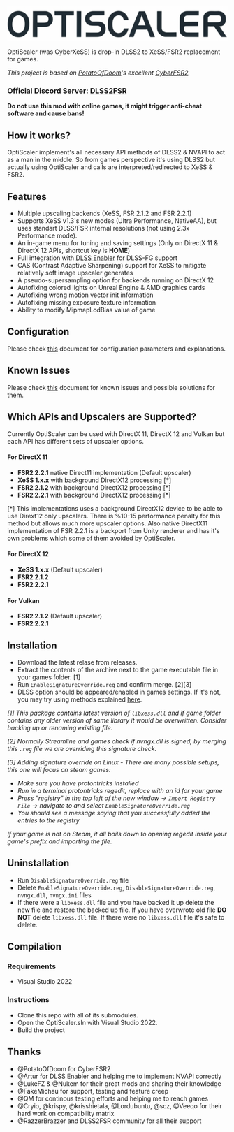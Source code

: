 ![OptiScaler](images/optiscaler.png)

OptiScaler (was CyberXeSS) is drop-in DLSS2 to XeSS/FSR2 replacement for games. 

*This project is based on [PotatoOfDoom](https://github.com/PotatoOfDoom)'s excellent [CyberFSR2](https://github.com/PotatoOfDoom/CyberFSR2).*

### Official Discord Server: [DLSS2FSR](https://discord.gg/2JDHx6kcXB)

**Do not use this mod with online games, it might trigger anti-cheat software and cause bans!**

## How it works?
OptiScaler implement's all necessary API methods of DLSS2 & NVAPI to act as a man in the middle. So from games perspective it's using DLSS2 but actually using OptiScaler and calls are interpreted/redirected to XeSS & FSR2.

## Features
* Multiple upscaling backends (XeSS, FSR 2.1.2 and FSR 2.2.1)
* Supports XeSS v1.3's new modes (Ultra Performance, NativeAA), but uses standart DLSS/FSR internal resolutions (not using 2.3x Performance mode).
* An in-game menu for tuning and saving settings (Only on DirectX 11 & DirectX 12 APIs, shortcut key is **HOME**)
* Full integration with [DLSS Enabler](https://www.nexusmods.com/site/mods/757) for DLSS-FG support
* CAS (Contrast Adaptive Sharpening) support for XeSS to mitigate relatively soft image upscaler generates
* A pseudo-supersampling option for backends running on DirectX 12
* Autofixing colored lights on Unreal Engine & AMD graphics cards
* Autofixing wrong motion vector init information 
* Autofixing missing exposure texture information
* Ability to modify MipmapLodBias value of game

## Configuration
Please check [this](Config.md) document for configuration parameters and explanations.

## Known Issues
Please check [this](Issues.md) document for known issues and possible solutions for them.

## Which APIs and Upscalers are Supported?
Currently OptiScaler can be used with DirectX 11, DirectX 12 and Vulkan but each API has different sets of upscaler options.

#### For DirectX 11
* **FSR2 2.2.1** native Direct11 implementation (Default upscaler)
* **XeSS 1.x.x** with background DirectX12 processing [*]
* **FSR2 2.1.2** with background DirectX12 processing [*]
* **FSR2 2.2.1** with background DirectX12 processing [*]

[*] This implementations uses a background DirectX12 device to be able to use Dirext12 only upscalers. There is %10-15 performance penalty for this method but allows much more upscaler options. Also native DirectX11 implementation of FSR 2.2.1 is a backport from Unity renderer and has it's own problems which some of them avoided by OptiScaler.

#### For DirectX 12
* **XeSS 1.x.x** (Default upscaler)
* **FSR2 2.1.2** 
* **FSR2 2.2.1** 

#### For Vulkan
* **FSR2 2.1.2** (Default upscaler)
* **FSR2 2.2.1** 

## Installation
* Download the latest relase from releases.
* Extract the contents of the archive next to the game executable file in your games folder. [1]
* Run `EnableSignatureOverride.reg` and confirm merge. [2][3]
* DLSS option should be appeared/enabled in games settings. If it's not, you may try using methods explained [here](https://github.com/cdozdil/CyberXeSS/blob/imgui-intergration/Spoofing.md).

*[1] This package contains latest version of `libxess.dll` and if game folder contains any older version of same library it would be overwritten. Consider backing up or renaming existing file.*

*[2] Normally Streamline and games check if nvngx.dll is signed, by merging this `.reg` file we are overriding this signature check.*

*[3] Adding signature override on Linux - There are many possible setups, this one will focus on steam games:*
* *Make sure you have protontricks installed*
* *Run in a terminal protontricks <steam-appid> regedit, replace <steam-appid> with an id for your game*
* *Press "registry" in the top left of the new window -> `Import Registry File` -> navigate to and select `EnableSignatureOverride.reg`*
* *You should see a message saying that you successfully added the entries to the registry*

*If your game is not on Steam, it all boils down to opening regedit inside your game's prefix and importing the file.*

## Uninstallation
* Run `DisableSignatureOverride.reg` file 
* Delete `EnableSignatureOverride.reg`, `DisableSignatureOverride.reg`, `nvngx.dll`, `nvngx.ini` files
* If there were a `libxess.dll` file and you have backed it up delete the new file and restore the backed up file. If you have overwrote old file **DO NOT** delete `libxess.dll` file. If there were no `libxess.dll` file it's safe to delete.

## Compilation

### Requirements
* Visual Studio 2022

### Instructions
* Clone this repo with all of its submodules.
* Open the OptiScaler.sln with Visual Studio 2022.
* Build the project

## Thanks
* @PotatoOfDoom for CyberFSR2
* @Artur for DLSS Enabler and helping me to implement NVAPI correctly
* @LukeFZ & @Nukem for their great mods and sharing their knowledge 
* @FakeMichau for support, testing and feature creep
* @QM for continous testing efforts and helping me to reach games
* @Cryio, @krispy, @krisshietala, @Lordubuntu, @scz, @Veeqo for their hard work on compatibility matrix
* @RazzerBrazzer and DLSS2FSR community for all their support
